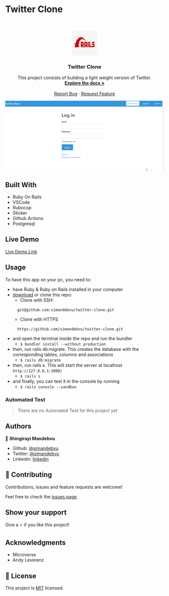 # Twitter Clone

<br />
<p align="center">
  <a href="https://github.com/simandebvu/twitter-clone">
    <img src="rails-image.jpg" alt="Logo" width="80" height="80">
  </a>

  <h3 align="center">Twitter Clone</h3>

  <p align="center">
    This project consists of building a light weight version of Twitter.
    <br />
    <a href="https://github.com/simandebvu/twitter-clone"><strong>Explore the docs »</strong></a>
    <br />
    <br />
    <a href="https://github.com/simandebvu/twitter-clone/issues">Report Bug</a>
    ·
    <a href="https://github.com/simandebvu/twitter-clone/issues">Request Feature</a>
  </p>
</p>

![screenshot](./app-screenshot.gif)

## Built With

- Ruby On Rails
- VSCode
- Rubocop 
- Sticker
- Github Actions
- Postgresql

## Live Demo

[Live Demo Link](https://livedemo.com)


<!-- INSTALLATION -->
## Usage

To have this app on your pc, you need to:
* have Ruby & Ruby on Rails installed in your computer
* [download](https://github.com/simandebvu/twitter-clone/archive/development.zip) or clone this repo:
  - Clone with SSH:
  ```
    git@github.com:simandebvu/twitter-clone.git
  ```
  - Clone with HTTPS
  ```
    https://github.com/simandebvu/twitter-clone.git
  ```
* and open the terminal inside the repo and run the bundler
  - ```$ bundler install --without production```
* then, run rails db:migrate. This creates the database with the corresponding tables, columns and associations
  - ```$ rails db:migrate```
* then, run rails s. This will start the server at localhost `http://127.0.0.1:3000/`
  - ```$ rails s```
* and finally, you can test it in the console by running
  - ```$ rails console --sandbox```
  
<!-- AUTOMATED TEST -->
### Automated Test

> There are no Automated Test for this project yet

## Authors

👤 **Shingirayi Mandebvu**

- Github: [@simandebvu](https://github.com/simandebvu)
- Twitter: [@simandebvu](https://twitter.com/simandebvu)
- Linkedin: [linkedin](https://linkedin.com/in/simandebvu)

## 🤝 Contributing

Contributions, issues and feature requests are welcome!

Feel free to check the [issues page](issues/).

## Show your support

Give a ⭐️ if you like this project!

## Acknowledgments

- Microverse
- Andy Leverenz


## 📝 License

This project is [MIT](lic.url) licensed.
